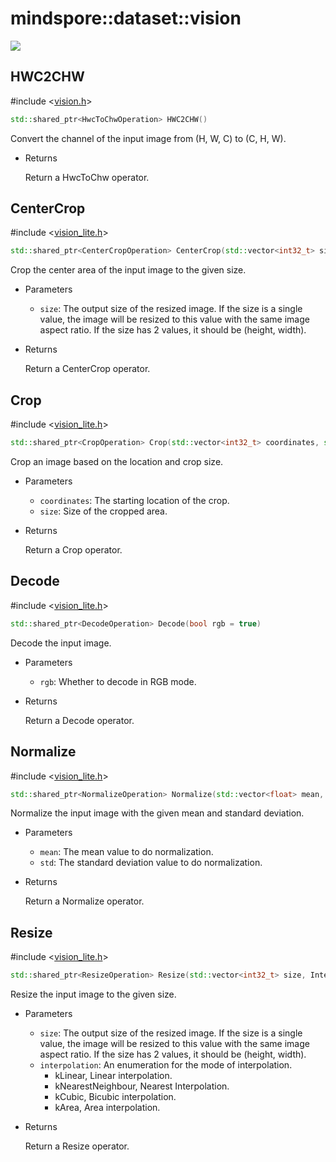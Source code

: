 # mindspore::dataset::vision

<a href="https://gitee.com/mindspore/docs/blob/master/docs/api_cpp/source_en/vision.md" target="_blank"><img src="./_static/logo_source.png"></a>

## HWC2CHW

\#include &lt;[vision.h](https://gitee.com/mindspore/mindspore/blob/master/mindspore/ccsrc/minddata/dataset/include/vision.h)&gt;

```cpp
std::shared_ptr<HwcToChwOperation> HWC2CHW()
```

Convert the channel of the input image from (H, W, C) to (C, H, W).

- Returns

    Return a HwcToChw operator.

## CenterCrop

\#include &lt;[vision_lite.h](https://gitee.com/mindspore/mindspore/blob/master/mindspore/ccsrc/minddata/dataset/include/vision_lite.h)&gt;

```cpp
std::shared_ptr<CenterCropOperation> CenterCrop(std::vector<int32_t> size)
```

Crop the center area of the input image to the given size.

- Parameters

    - `size`: The output size of the resized image. If the size is a single value, the image will be resized to this value with the same image aspect ratio. If the size has 2 values, it should be (height, width).

- Returns

    Return a CenterCrop operator.

## Crop

\#include &lt;[vision_lite.h](https://gitee.com/mindspore/mindspore/blob/master/mindspore/ccsrc/minddata/dataset/include/vision_lite.h)&gt;

```cpp
std::shared_ptr<CropOperation> Crop(std::vector<int32_t> coordinates, std::vector<int32_t> size)
```

Crop an image based on the location and crop size.

- Parameters

    - `coordinates`: The starting location of the crop.
    - `size`: Size of the cropped area.

- Returns

    Return a Crop operator.

## Decode

\#include &lt;[vision_lite.h](https://gitee.com/mindspore/mindspore/blob/master/mindspore/ccsrc/minddata/dataset/include/vision_lite.h)&gt;

```cpp
std::shared_ptr<DecodeOperation> Decode(bool rgb = true)
```

Decode the input image.

- Parameters

    - `rgb`: Whether to decode in RGB mode.

- Returns

    Return a Decode operator.

## Normalize

\#include &lt;[vision_lite.h](https://gitee.com/mindspore/mindspore/blob/master/mindspore/ccsrc/minddata/dataset/include/vision_lite.h)&gt;

```cpp
std::shared_ptr<NormalizeOperation> Normalize(std::vector<float> mean, std::vector<float> std)
```

Normalize the input image with the given mean and standard deviation.

- Parameters

    - `mean`: The mean value to do normalization.
    - `std`: The standard deviation value to do normalization.

- Returns

    Return a Normalize operator.

## Resize

\#include &lt;[vision_lite.h](https://gitee.com/mindspore/mindspore/blob/master/mindspore/ccsrc/minddata/dataset/include/vision_lite.h)&gt;

```cpp
std::shared_ptr<ResizeOperation> Resize(std::vector<int32_t> size, InterpolationMode interpolation = InterpolationMode::kLinear)
```

Resize the input image to the given size.

- Parameters

    - `size`: The output size of the resized image. If the size is a single value, the image will be resized to this value with the same image aspect ratio. If the size has 2 values, it should be (height, width).
    - `interpolation`: An enumeration for the mode of interpolation.
        - kLinear, Linear interpolation.
        - kNearestNeighbour, Nearest Interpolation.
        - kCubic, Bicubic interpolation.
        - kArea, Area interpolation.

- Returns

    Return a Resize operator.
